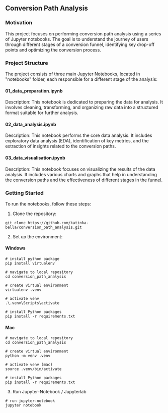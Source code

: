 ## Conversion Path Analysis 
### Motivation
This project focuses on performing conversion path analysis using a series of Jupyter notebooks. The goal is to understand the journey of users through different stages of a conversion funnel, identifying key drop-off points and optimizing the conversion process.

### Project Structure
The project consists of three main Jupyter Notebooks, located in "notebooks" folder, each responsible for a different stage of the analysis:

#### 01_data_preparation.ipynb

Description: This notebook is dedicated to preparing the data for analysis. It involves cleaning, transforming, and organizing raw data into a structured format suitable for further analysis.

#### 02_data_analysis.ipynb

Description: This notebook performs the core data analysis. It includes exploratory data analysis (EDA), identification of key metrics, and the extraction of insights related to the conversion paths.

#### 03_data_visualisation.ipynb

Description: This notebook focuses on visualizing the results of the data analysis. It includes various charts and graphs that help in understanding the conversion paths and the effectiveness of different stages in the funnel.


### Getting Started
To run the notebooks, follow these steps:

1. Clone the repository:

```
git clone https://github.com/katinka-bella/conversion_path_analysis.git
``` 

2. Set up the environment:

#### Windows
```
# install python package 
pip install virtualenv

# navigate to local repository
cd conversion_path_analysis

# create virtual environment
virtualenv .venv

# activate venv
.\.venv\Scripts\activate

# install Python packages 
pip install -r requirements.txt
```

#### Mac
```
# navigate to local repository
cd conversion_path_analysis 

# create virtual environment
python -m venv .venv

# activate venv (mac)
source .venv/bin/activate

# install Python packages 
pip install -r requirements.txt
```

3. Run Jupyter-Notebook / Jupyterlab

```
# run jupyter-notebook
jupyter notebook
```

